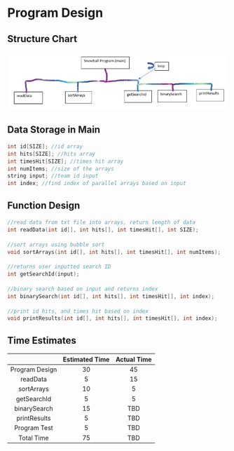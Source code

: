# Program Design
## Structure Chart
![Chart](https://github.com/lukehami55/CSC-250---Programming-Assingment-1/blob/main/Structure%20Chart.png?raw=true)

## Data Storage in Main
``` cpp
int id[SIZE]; //id array
int hits[SIZE]; //hits array
int timesHit[SIZE]; //times hit array
int numItems; //size of the arrays
string input; //team id input
int index; //find index of parallel arrays based on input
```
## Function Design
``` cpp
//read data from txt file into arrays, return length of data
int readData(int id[], int hits[], int timesHit[], int SIZE);

//sort arrays using bubble sort
void sortArrays(int id[], int hits[], int timesHit[], int numItems);

//returns user inputted search ID
int getSearchId(input);

//binary search based on input and returns index
int binarySearch(int id[], int hits[], int timesHit[], int index);

//print id hits, and times hit based on index
void printResults(int id[], int hits[], int timesHit[], int index);
```
## Time Estimates
|  | Estimated Time    | Actual Time    |
| :---:   | :---: | :---: |
| Program Design | 30   | 45   |
| readData | 5   | 15   |
| sortArrays | 10   | 5   |
| getSearchId | 5   | 5   |
| binarySearch | 15   | TBD   |
| printResults | 5   | TBD   |
| Program Test | 5   | TBD   |
| Total Time | 75   | TBD   |
